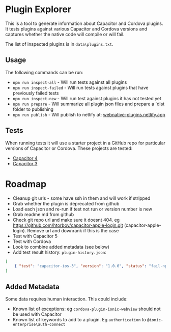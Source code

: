 # Plugin Explorer

This is a tool to generate information about Capacitor and Cordova plugins. It tests plugins against various Capacitor and Cordova versions and captures whether the native code will compile or will fail.

The list of inspected plugins is in `data\plugins.txt`.

## Usage
The following commands can be run:
- `npm run inspect-all` - Will run tests against all plugins
- `npm run inspect-failed` - Will run tests against plugins that have previously failed tests
- `npm run inspect-new` - Will run test against plugins it has not tested yet
- `npm run prepare` - Will summarize all plugin json files and prepare a `dist folder to publishing
- `npm run publish` - Will publish to netlify at: [webnative-plugins.netlify.app](https://webnative-plugins.netlify.app)

## Tests
When running tests it will use a starter project in a GitHub repo for particular versions of Capacitor or Cordova. These projects are tested:
- [Capacitor 4](https://github.com/dtarnawsky/plugin-test-capacitor-4)
- [Capacitor 3](https://github.com/dtarnawsky/plugin-test-capacitor-3)

# Roadmap
- Cleanup git urls - some have ssh in them and will work if stripped
- Grab whether the plugin is deprecated from github
- Load each json and re-run if test not run or version number is new
- Grab readme.md from github
- Check git repo url and make sure it doesnt 404. eg https://github.com/htorbov/capacitor-apple-login.git (capacitor-apple-login). Remove url and downrank if this is the case
- Test with Capacitor 5
- Test with Cordova
- Look to combine added metadata (see below)
- Add test result history: `plugin-history.json`:
```json
[ 
    { "test": "capacitor-ios-3", "version": "1.0.0", "status": "fail-npm-install", "log": "filename", "tested": "date-time" }
]
```

## Added Metadata
Some data requires human interaction. This could include:
- Known list of exceptions: eg `cordova-plugin-ionic-webview` should not be used with Capacitor
- Known list of keywords to add to a plugin. Eg `authentication` to `@ionic-enterprise\auth-connect`
